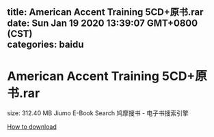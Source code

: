 
title: American Accent Training 5CD+原书.rar
date: Sun Jan 19 2020 13:39:07 GMT+0800 (CST)    
categories: baidu
---

# American Accent Training 5CD+原书.rar
size: 312.40 MB
 Jiumo E-Book Search 鸠摩搜书 - 电子书搜索引擎
 

[How to download](https://bpcam.bemobtrk.com/go/2ceec3aa-1ca2-46d6-b9ff-aaa5c184517c?jno=2272)